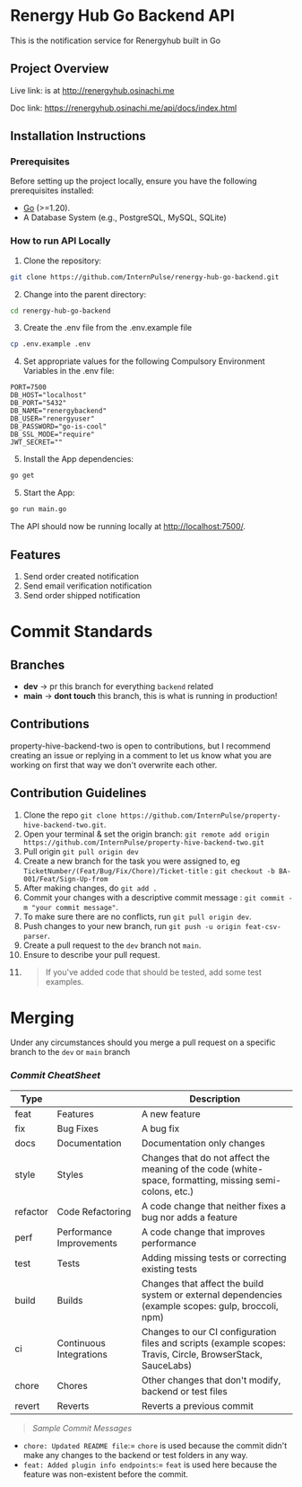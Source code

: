 # Renergy Hub Go Backend API

This is the notification service for Renergyhub built in Go

## Project Overview

Live link: is at http://renergyhub.osinachi.me

Doc link: https://renergyhub.osinachi.me/api/docs/index.html

## Installation Instructions

### Prerequisites

Before setting up the project locally, ensure you have the following prerequisites installed:

- [Go](https://go.dev/dl/) (>=1.20).
- A Database System (e.g., PostgreSQL, MySQL, SQLite)

### How to run API Locally

1. Clone the repository:

```bash
git clone https://github.com/InternPulse/renergy-hub-go-backend.git
```

2. Change into the parent directory:

```bash
cd renergy-hub-go-backend
```

3. Create the .env file from the .env.example file

```sh
cp .env.example .env
```

4. Set appropriate values for the following Compulsory Environment Variables in the .env file:

```.env
PORT=7500
DB_HOST="localhost"
DB_PORT="5432"
DB_NAME="renergybackend"
DB_USER="renergyuser"
DB_PASSWORD="go-is-cool"
DB_SSL_MODE="require"
JWT_SECRET=""
```

5. Install the App dependencies:

```bash
go get
```

5. Start the App:

```bash
go run main.go
```

The API should now be running locally at [http://localhost:7500/](http://localhost:7500/).

## Features

1. Send order created notification
2. Send email verification notification
3. Send order shipped notification

# Commit Standards

## Branches

- **dev** -> pr this branch for everything `backend` related
- **main** -> **dont touch** this branch, this is what is running in production!

## Contributions

property-hive-backend-two is open to contributions, but I recommend creating an issue or replying in a comment to let us know what you are working on first that way we don't overwrite each other.

## Contribution Guidelines

1. Clone the repo `git clone https://github.com/InternPulse/property-hive-backend-two.git`.
2. Open your terminal & set the origin branch: `git remote add origin https://github.com/InternPulse/property-hive-backend-two.git`
3. Pull origin `git pull origin dev`
4. Create a new branch for the task you were assigned to, eg `TicketNumber/(Feat/Bug/Fix/Chore)/Ticket-title` : `git checkout -b BA-001/Feat/Sign-Up-from`
5. After making changes, do `git add .`
6. Commit your changes with a descriptive commit message : `git commit -m "your commit message"`.
7. To make sure there are no conflicts, run `git pull origin dev`.
8. Push changes to your new branch, run `git push -u origin feat-csv-parser`.
9. Create a pull request to the `dev` branch not `main`.
10. Ensure to describe your pull request.
11. > If you've added code that should be tested, add some test examples.

# Merging

Under any circumstances should you merge a pull request on a specific branch to the `dev` or `main` branch

### _Commit CheatSheet_

| Type     |                          | Description                                                                                                 |
| -------- | ------------------------ | ----------------------------------------------------------------------------------------------------------- |
| feat     | Features                 | A new feature                                                                                               |
| fix      | Bug Fixes                | A bug fix                                                                                                   |
| docs     | Documentation            | Documentation only changes                                                                                  |
| style    | Styles                   | Changes that do not affect the meaning of the code (white-space, formatting, missing semi-colons, etc.)     |
| refactor | Code Refactoring         | A code change that neither fixes a bug nor adds a feature                                                   |
| perf     | Performance Improvements | A code change that improves performance                                                                     |
| test     | Tests                    | Adding missing tests or correcting existing tests                                                           |
| build    | Builds                   | Changes that affect the build system or external dependencies (example scopes: gulp, broccoli, npm)         |
| ci       | Continuous Integrations  | Changes to our CI configuration files and scripts (example scopes: Travis, Circle, BrowserStack, SauceLabs) |
| chore    | Chores                   | Other changes that don't modify, backend or test files                                                      |
| revert   | Reverts                  | Reverts a previous commit                                                                                   |

> _Sample Commit Messages_

- `chore: Updated README file`:= `chore` is used because the commit didn't make any changes to the backend or test folders in any way.
- `feat: Added plugin info endpoints`:= `feat` is used here because the feature was non-existent before the commit.

